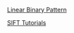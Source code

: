 [Linear Binary Pattern](http://liris.cnrs.fr/Documents/Liris-5004.pdf) 

[SIFT Tutorials](http://www.aishack.in/tutorials/sift-scale-invariant-feature-transform-introduction/)
